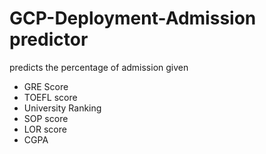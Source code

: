 # GCP-Deployment-Admission predictor 
predicts the percentage of admission given
- GRE Score
- TOEFL score
- University Ranking 
- SOP score
- LOR score
- CGPA
